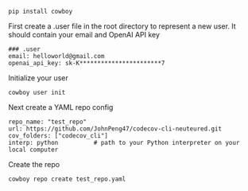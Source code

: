 ```
pip install cowboy
```

First create a .user file in the root directory to represent a new user. It should contain your email and OpenAI API key
```
### .user
email: helloworld@gmail.com
openai_api_key: sk-K***********************7
```

Initialize your user
```
cowboy user init
```

Next create a YAML repo config
```
repo_name: "test_repo"
url: https://github.com/JohnPeng47/codecov-cli-neuteured.git
cov_folders: ["codecov_cli"]
interp: python          # path to your Python interpreter on your local computer
```

Create the repo
```
cowboy repo create test_repo.yaml
```
